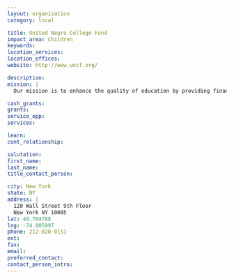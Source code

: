 ```yaml
---
layout: organization
category: local

title: United Negro College Fund
impact_area: Children
keywords: 
location_services: 
location_offices: 
website: http://www.uncf.org/

description: 
mission: |
  Our mission is to enhance the quality of education by providing financial assistance to deserving students, raising operating funds for member colleges and universities, and increasing access to technology for students and faculty at historically black colleges and universities. Since its inception in 1944, UNCF has grown to become the nation's oldest and most successful african american higher education assistance organization.

cash_grants: 
grants: 
service_opp: 
services: 

learn: 
cont_relationship: 

salutation: 
first_name: 
last_name: 
title_contact_person: 

city: New York
state: NY
address: |
  120 Wall Street 9th Floor    
  New York NY 10005
lat: 40.704708
lng: -74.005997
phone: 212-820-0151
ext: 
fax: 
email: 
preferred_contact: 
contact_person_intro: 
---
```

